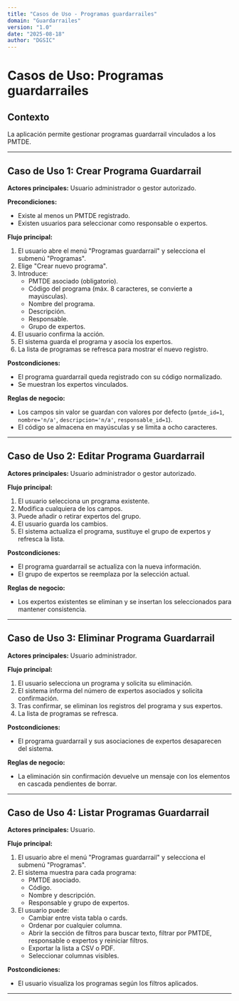 ```yaml
---
title: "Casos de Uso - Programas guardarrailes"
domain: "Guardarrailes"
version: "1.0"
date: "2025-08-18"
author: "DGSIC"
---
```


# Casos de Uso: Programas guardarrailes

## Contexto
La aplicación permite gestionar programas guardarrail vinculados a los PMTDE.

---

## Caso de Uso 1: Crear Programa Guardarrail
**Actores principales:** Usuario administrador o gestor autorizado.

**Precondiciones:**
- Existe al menos un PMTDE registrado.
- Existen usuarios para seleccionar como responsable o expertos.

**Flujo principal:**
1. El usuario abre el menú "Programas guardarrail" y selecciona el submenú "Programas".
2. Elige "Crear nuevo programa".
3. Introduce:
   - PMTDE asociado (obligatorio).
   - Código del programa (máx. 8 caracteres, se convierte a mayúsculas).
   - Nombre del programa.
   - Descripción.
   - Responsable.
   - Grupo de expertos.
4. El usuario confirma la acción.
5. El sistema guarda el programa y asocia los expertos.
6. La lista de programas se refresca para mostrar el nuevo registro.

**Postcondiciones:**
- El programa guardarrail queda registrado con su código normalizado.
- Se muestran los expertos vinculados.

**Reglas de negocio:**
- Los campos sin valor se guardan con valores por defecto (`pmtde_id=1`, `nombre='n/a'`, `descripcion='n/a'`, `responsable_id=1`).
- El código se almacena en mayúsculas y se limita a ocho caracteres.

---

## Caso de Uso 2: Editar Programa Guardarrail
**Actores principales:** Usuario administrador o gestor autorizado.

**Flujo principal:**
1. El usuario selecciona un programa existente.
2. Modifica cualquiera de los campos.
3. Puede añadir o retirar expertos del grupo.
4. El usuario guarda los cambios.
5. El sistema actualiza el programa, sustituye el grupo de expertos y refresca la lista.

**Postcondiciones:**
- El programa guardarrail se actualiza con la nueva información.
- El grupo de expertos se reemplaza por la selección actual.

**Reglas de negocio:**
- Los expertos existentes se eliminan y se insertan los seleccionados para mantener consistencia.

---

## Caso de Uso 3: Eliminar Programa Guardarrail
**Actores principales:** Usuario administrador.

**Flujo principal:**
1. El usuario selecciona un programa y solicita su eliminación.
2. El sistema informa del número de expertos asociados y solicita confirmación.
3. Tras confirmar, se eliminan los registros del programa y sus expertos.
4. La lista de programas se refresca.

**Postcondiciones:**
- El programa guardarrail y sus asociaciones de expertos desaparecen del sistema.

**Reglas de negocio:**
- La eliminación sin confirmación devuelve un mensaje con los elementos en cascada pendientes de borrar.

---

## Caso de Uso 4: Listar Programas Guardarrail
**Actores principales:** Usuario.

**Flujo principal:**
1. El usuario abre el menú "Programas guardarrail" y selecciona el submenú "Programas".
2. El sistema muestra para cada programa:
   - PMTDE asociado.
   - Código.
   - Nombre y descripción.
   - Responsable y grupo de expertos.
3. El usuario puede:
   - Cambiar entre vista tabla o cards.
   - Ordenar por cualquier columna.
   - Abrir la sección de filtros para buscar texto, filtrar por PMTDE, responsable o expertos y reiniciar filtros.
   - Exportar la lista a CSV o PDF.
   - Seleccionar columnas visibles.

**Postcondiciones:**
- El usuario visualiza los programas según los filtros aplicados.



---
